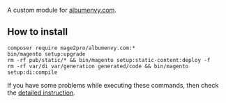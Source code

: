 A custom module for [albumenvy.com](https://albumenvy.com).

## How to install
```
composer require mage2pro/albumenvy.com:*
bin/magento setup:upgrade
rm -rf pub/static/* && bin/magento setup:static-content:deploy -f
rm -rf var/di var/generation generated/code && bin/magento setup:di:compile
```
If you have some problems while executing these commands, then check the [detailed instruction](https://mage2.pro/t/263).